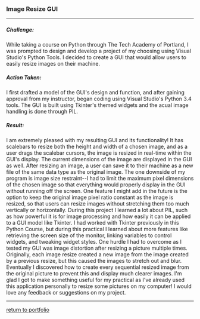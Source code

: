 ### Image Resize GUI
***
##### Challenge:
While taking a course on Python through The Tech Academy of Portland, I was prompted to design and develop a project of my choosing using Visual Studio's Python Tools. I decided to create a GUI that would allow users to easily resize images on their machine.

##### Action Taken:
I first drafted a model of the GUI's design and function, and after gaining approval from my instructor, began coding using Visual Studio's Python 3.4 tools. The GUI is built using Tkinter's themed widgets and the acual image handling is done through PIL. 

##### Result:
I am extremely pleased with my resulting GUI and its functionality! It has scalebars to resize both the height and width of a chosen image, and as a user drags the scalebar cursors, the image is resized in real-time within the GUI's display. The current dimensions of the image are displayed in the GUI as well. After resizing an image, a user can save it to their machine as a new file of the same data type as the original image. The one downside of my program is image size restraint--I had to limit the maximum pixel dimensions of the chosen image so that everything would properly display in the GUI without running off the screen. One feature I might add in the future is the option to keep the original image pixel ratio constant as the image is resized, so that users can resize images without stretching them too much vertically or horizontally. During this project I learned a lot about PIL, such as how powerful it is for image processing and how easily it can be applied to a GUI model like Tkinter. I had worked with Tkinter previously in this Python Course, but during this practical I learned about more features like retrieving the screen size of the monitor, linking variables to control widgets, and tweaking widget styles. One hurdle I had to overcome as I tested my GUI was image distortion after resizing a picture multiple times. Originally, each image resize created a new image from the image created by a previous resize, but this caused the images to stretch out and blur. Eventually I discovered how to create every sequential resized image from the original picture to prevent this and display much clearer images. I'm glad I got to make something useful for my practical as I've already used this application personally to resize some pictures on my computer! I would love any feedback or suggestions on my project.

***
[return to portfolio](https://github.com/joshlaplante/portfolio-for-JoshLaPlante)
